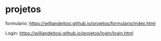 # projetos

formulario: https://williandeitosi.github.io/projetos/formulario/index.html

Login: https://williandeitosi.github.io/projetos/login/login.html